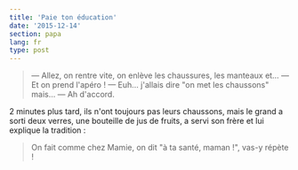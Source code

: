```yaml
---
title: 'Paie ton éducation'
date: '2015-12-14'
section: papa
lang: fr
type: post
---
```


> — Allez, on rentre vite, on enlève les chaussures, les manteaux et…
> — Et on prend l'apéro !
> — Euh… j'allais dire "on met les chaussons" mais…
> — Ah d'accord.

2 minutes plus tard, ils n'ont toujours pas leurs chaussons, mais le grand a sorti deux verres, une bouteille de jus de fruits, a servi son frère et lui explique la tradition :

> On fait comme chez Mamie, on dit "à ta santé, maman !", vas-y répète !
